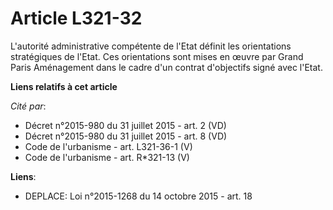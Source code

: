 # Article L321-32

L'autorité administrative compétente de l'Etat définit les orientations stratégiques de l'Etat. Ces orientations sont mises
en œuvre par Grand Paris Aménagement dans le cadre d'un contrat d'objectifs signé avec l'Etat.

**Liens relatifs à cet article**

_Cité par_:

  - Décret n°2015-980 du 31 juillet 2015 - art. 2 (VD)
  - Décret n°2015-980 du 31 juillet 2015 - art. 8 (VD)
  - Code de l'urbanisme - art. L321-36-1 (V)
  - Code de l'urbanisme - art. R*321-13 (V)

**Liens**:

  - DEPLACE: Loi n°2015-1268 du 14 octobre 2015 - art. 18
